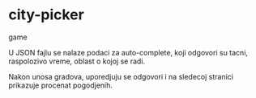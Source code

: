 # city-picker
game

U JSON fajlu se nalaze podaci za auto-complete, koji odgovori su tacni, raspolozivo vreme, oblast o kojoj se radi.

Nakon unosa gradova, uporedjuju se odgovori i na sledecoj stranici prikazuje procenat pogodjenih.
